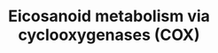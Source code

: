 ---
annotations:
- type: Pathway Ontology
  value: arachidonic acid metabolic pathway
- type: Pathway Ontology
  value: cyclooxygenase mediated pathway of arachidonic acid metabolism
- type: Pathway Ontology
  value: eicosanoid metabolic pathway
- type: Pathway Ontology
  value: eicosanoid signaling pathway via peroxisome proliferator-activated receptor
    gamma
- type: Pathway Ontology
  value: eicosanoid signaling pathway
- type: Pathway Ontology
  value: eicosanoid biosynthetic pathway
- type: Pathway Ontology
  value: eicosanoid biosynthetic pathway
- type: Pathway Ontology
  value: inflammatory response pathway
authors:
- Eoinfahy
- Ryanmiller
- DeSl
- Egonw
- Eweitz
communities:
- Lipids
description: This pathway is inspired by the Lipidmaps>Eicosanoids Pathway expended
  pathway display [https://lipidmaps.org/resources/pathways/vanted.php] and extended
  with the top left side of Figure 1 from Dennis and Norris (2015 [https://www.ncbi.nlm.nih.gov/pubmed/26139350]).
  Eicosanoids are a large group of compounds metabolised from arachidonic acid (AA),
  either via cyclooxygenases (COX)[https://www.wikipathways.org/index.php/Pathway:WP4347],
  lipooxygenases(LOX)[https://www.wikipathways.org/index.php/Pathway:WP4348], or cytochrome
  P450 monooxygenases (CYP)[https://www.wikipathways.org/index.php/Pathway:WP4349].
  This pathway visualises the first route, via COX, where additonal colours have been
  used to visualise which conversions are being performed by the same enzymes. Green
  and orange boxes represent receptors, where the orange colour depicts peroxisome-proliferator
  activating receptors (PPARs) potentially activated by the eicosanoids.
last-edited: 2021-05-07
organisms:
- Mus musculus
redirect_from:
- /index.php/Pathway:WP4347
- /instance/WP4347
schema-jsonld:
- '@context': https://schema.org/
  '@id': https://wikipathways.github.io/pathways/WP4347.html
  '@type': Dataset
  creator:
    '@type': Organization
    name: WikiPathways
  description: This pathway is inspired by the Lipidmaps>Eicosanoids Pathway expended
    pathway display [https://lipidmaps.org/resources/pathways/vanted.php] and extended
    with the top left side of Figure 1 from Dennis and Norris (2015 [https://www.ncbi.nlm.nih.gov/pubmed/26139350]).
    Eicosanoids are a large group of compounds metabolised from arachidonic acid (AA),
    either via cyclooxygenases (COX)[https://www.wikipathways.org/index.php/Pathway:WP4347],
    lipooxygenases(LOX)[https://www.wikipathways.org/index.php/Pathway:WP4348], or
    cytochrome P450 monooxygenases (CYP)[https://www.wikipathways.org/index.php/Pathway:WP4349].
    This pathway visualises the first route, via COX, where additonal colours have
    been used to visualise which conversions are being performed by the same enzymes.
    Green and orange boxes represent receptors, where the orange colour depicts peroxisome-proliferator
    activating receptors (PPARs) potentially activated by the eicosanoids.
  keywords:
  - Acox1
  - PGFS
  - PPAR gamma
  - Pla2g4a
  - 11-HETE
  - PPAR delta
  - Dinor-PGD2
  - TP
  - Pla2g5
  - IP
  - Cyp4a12a
  - 15-deoxy-delta-12-PGJ2
  - Cyp4a10
  - PGF2a
  - PGD2
  - PGI2
  - Cyp4a12b
  - Ptges
  - Ptgis
  - 20-hydroxy-PGE2
  - Cyp4f14
  - 20-hydroxy-PGF2a
  - TXB2
  - 15-keto-PGE2
  - DP1
  - PGG2
  - TXA2
  - 11-dehydro-TXB2
  - 15-deoxy-PGA2
  - Tetranor-PGF2a
  - Hpgd
  - Cyp4f18
  - COX-1
  - Acaa1a
  - PGH2
  - Tetranor-PGD2
  - Ptgs2
  - Tbxas1
  - Arachidonic acid
  - Ehhadh
  - Dinor-PGF2a
  - Pla2g6
  - Ptgds
  - AAS
  - PGA2
  - FP
  - Glycerophospholipids
  - Dinor-PGE2
  - delta-12-PGJ2
  - PGJ2
  - DP2
  - Pla2g4b
  - Acox2
  - Acox3
  - Txdh
  - 20-hydroxy-PGD2
  - Ptgs1
  - 12S-HHTrE
  - 15-keto-PGD2
  - PGE2
  - Ptgr1
  - 6-keto-PGE1
  - 15(R)-HETE
  - PGB2
  - Ptgr2
  - Akr1b3
  - 15-deoxy-delta-12-PGD2
  - 15-keto-PGF2a
  - 15(S)-HETE
  - 6-keto-PGF1alpha
  - 13,14-dihydro-
  - Tetranor-PGE2
  license: CC0
  name: Eicosanoid metabolism via cyclooxygenases (COX)
seo: CreativeWork
title: Eicosanoid metabolism via cyclooxygenases (COX)
wpid: WP4347
---